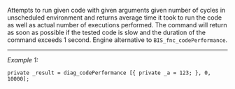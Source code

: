 Attempts to run given code with given arguments given number of cycles in unscheduled environment and returns average time it took to run the code as well as actual number of executions performed.
The command will return as soon as possible if the tested code is slow and the duration of the command exceeds 1 second.
Engine alternative to `BIS_fnc_codePerformance`.


---
*Example 1:*
```sqf
private _result = diag_codePerformance [{ private _a = 123; }, 0, 10000];
```